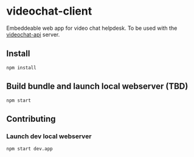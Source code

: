 # videochat-client
Embeddeable web app for video chat helpdesk. To be used with the [videochat-api][api] server.

## Install

```
npm install
```

## Build bundle and launch local webserver (TBD)
```
npm start
```

## Contributing

### Launch dev local webserver
```
npm start dev.app
```

[api]: https://github.com/fczuardi/videochat-api
